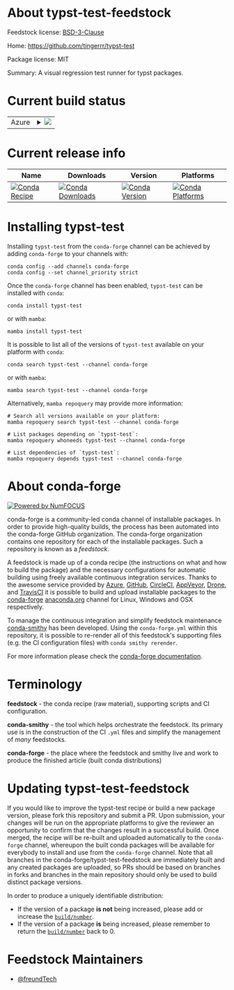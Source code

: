 About typst-test-feedstock
==========================

Feedstock license: [BSD-3-Clause](https://github.com/conda-forge/typst-test-feedstock/blob/main/LICENSE.txt)

Home: https://github.com/tingerrr/typst-test

Package license: MIT

Summary: A visual regression test runner for typst packages. 

Current build status
====================


<table>
    
  <tr>
    <td>Azure</td>
    <td>
      <details>
        <summary>
          <a href="https://dev.azure.com/conda-forge/feedstock-builds/_build/latest?definitionId=22691&branchName=main">
            <img src="https://dev.azure.com/conda-forge/feedstock-builds/_apis/build/status/typst-test-feedstock?branchName=main">
          </a>
        </summary>
        <table>
          <thead><tr><th>Variant</th><th>Status</th></tr></thead>
          <tbody><tr>
              <td>linux_64</td>
              <td>
                <a href="https://dev.azure.com/conda-forge/feedstock-builds/_build/latest?definitionId=22691&branchName=main">
                  <img src="https://dev.azure.com/conda-forge/feedstock-builds/_apis/build/status/typst-test-feedstock?branchName=main&jobName=linux&configuration=linux%20linux_64_" alt="variant">
                </a>
              </td>
            </tr><tr>
              <td>linux_aarch64</td>
              <td>
                <a href="https://dev.azure.com/conda-forge/feedstock-builds/_build/latest?definitionId=22691&branchName=main">
                  <img src="https://dev.azure.com/conda-forge/feedstock-builds/_apis/build/status/typst-test-feedstock?branchName=main&jobName=linux&configuration=linux%20linux_aarch64_" alt="variant">
                </a>
              </td>
            </tr><tr>
              <td>osx_64</td>
              <td>
                <a href="https://dev.azure.com/conda-forge/feedstock-builds/_build/latest?definitionId=22691&branchName=main">
                  <img src="https://dev.azure.com/conda-forge/feedstock-builds/_apis/build/status/typst-test-feedstock?branchName=main&jobName=osx&configuration=osx%20osx_64_" alt="variant">
                </a>
              </td>
            </tr><tr>
              <td>osx_arm64</td>
              <td>
                <a href="https://dev.azure.com/conda-forge/feedstock-builds/_build/latest?definitionId=22691&branchName=main">
                  <img src="https://dev.azure.com/conda-forge/feedstock-builds/_apis/build/status/typst-test-feedstock?branchName=main&jobName=osx&configuration=osx%20osx_arm64_" alt="variant">
                </a>
              </td>
            </tr><tr>
              <td>win_64</td>
              <td>
                <a href="https://dev.azure.com/conda-forge/feedstock-builds/_build/latest?definitionId=22691&branchName=main">
                  <img src="https://dev.azure.com/conda-forge/feedstock-builds/_apis/build/status/typst-test-feedstock?branchName=main&jobName=win&configuration=win%20win_64_" alt="variant">
                </a>
              </td>
            </tr>
          </tbody>
        </table>
      </details>
    </td>
  </tr>
</table>

Current release info
====================

| Name | Downloads | Version | Platforms |
| --- | --- | --- | --- |
| [![Conda Recipe](https://img.shields.io/badge/recipe-typst--test-green.svg)](https://anaconda.org/conda-forge/typst-test) | [![Conda Downloads](https://img.shields.io/conda/dn/conda-forge/typst-test.svg)](https://anaconda.org/conda-forge/typst-test) | [![Conda Version](https://img.shields.io/conda/vn/conda-forge/typst-test.svg)](https://anaconda.org/conda-forge/typst-test) | [![Conda Platforms](https://img.shields.io/conda/pn/conda-forge/typst-test.svg)](https://anaconda.org/conda-forge/typst-test) |

Installing typst-test
=====================

Installing `typst-test` from the `conda-forge` channel can be achieved by adding `conda-forge` to your channels with:

```
conda config --add channels conda-forge
conda config --set channel_priority strict
```

Once the `conda-forge` channel has been enabled, `typst-test` can be installed with `conda`:

```
conda install typst-test
```

or with `mamba`:

```
mamba install typst-test
```

It is possible to list all of the versions of `typst-test` available on your platform with `conda`:

```
conda search typst-test --channel conda-forge
```

or with `mamba`:

```
mamba search typst-test --channel conda-forge
```

Alternatively, `mamba repoquery` may provide more information:

```
# Search all versions available on your platform:
mamba repoquery search typst-test --channel conda-forge

# List packages depending on `typst-test`:
mamba repoquery whoneeds typst-test --channel conda-forge

# List dependencies of `typst-test`:
mamba repoquery depends typst-test --channel conda-forge
```


About conda-forge
=================

[![Powered by
NumFOCUS](https://img.shields.io/badge/powered%20by-NumFOCUS-orange.svg?style=flat&colorA=E1523D&colorB=007D8A)](https://numfocus.org)

conda-forge is a community-led conda channel of installable packages.
In order to provide high-quality builds, the process has been automated into the
conda-forge GitHub organization. The conda-forge organization contains one repository
for each of the installable packages. Such a repository is known as a *feedstock*.

A feedstock is made up of a conda recipe (the instructions on what and how to build
the package) and the necessary configurations for automatic building using freely
available continuous integration services. Thanks to the awesome service provided by
[Azure](https://azure.microsoft.com/en-us/services/devops/), [GitHub](https://github.com/),
[CircleCI](https://circleci.com/), [AppVeyor](https://www.appveyor.com/),
[Drone](https://cloud.drone.io/welcome), and [TravisCI](https://travis-ci.com/)
it is possible to build and upload installable packages to the
[conda-forge](https://anaconda.org/conda-forge) [anaconda.org](https://anaconda.org/)
channel for Linux, Windows and OSX respectively.

To manage the continuous integration and simplify feedstock maintenance
[conda-smithy](https://github.com/conda-forge/conda-smithy) has been developed.
Using the ``conda-forge.yml`` within this repository, it is possible to re-render all of
this feedstock's supporting files (e.g. the CI configuration files) with ``conda smithy rerender``.

For more information please check the [conda-forge documentation](https://conda-forge.org/docs/).

Terminology
===========

**feedstock** - the conda recipe (raw material), supporting scripts and CI configuration.

**conda-smithy** - the tool which helps orchestrate the feedstock.
                   Its primary use is in the construction of the CI ``.yml`` files
                   and simplify the management of *many* feedstocks.

**conda-forge** - the place where the feedstock and smithy live and work to
                  produce the finished article (built conda distributions)


Updating typst-test-feedstock
=============================

If you would like to improve the typst-test recipe or build a new
package version, please fork this repository and submit a PR. Upon submission,
your changes will be run on the appropriate platforms to give the reviewer an
opportunity to confirm that the changes result in a successful build. Once
merged, the recipe will be re-built and uploaded automatically to the
`conda-forge` channel, whereupon the built conda packages will be available for
everybody to install and use from the `conda-forge` channel.
Note that all branches in the conda-forge/typst-test-feedstock are
immediately built and any created packages are uploaded, so PRs should be based
on branches in forks and branches in the main repository should only be used to
build distinct package versions.

In order to produce a uniquely identifiable distribution:
 * If the version of a package **is not** being increased, please add or increase
   the [``build/number``](https://docs.conda.io/projects/conda-build/en/latest/resources/define-metadata.html#build-number-and-string).
 * If the version of a package **is** being increased, please remember to return
   the [``build/number``](https://docs.conda.io/projects/conda-build/en/latest/resources/define-metadata.html#build-number-and-string)
   back to 0.

Feedstock Maintainers
=====================

* [@freundTech](https://github.com/freundTech/)

